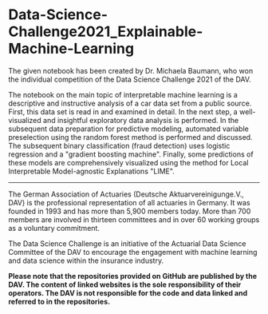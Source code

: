 # Data-Science-Challenge2021_Explainable-Machine-Learning
The given notebook has been created by Dr. Michaela Baumann, who won the individual competition of the Data Science Challenge 2021 of the DAV.

The notebook on the main topic of interpretable machine learning is a descriptive and instructive analysis of a car data set from a public source.
First, this data set is read in and examined in detail. In the next step, a well-visualized and insightful exploratory data analysis is performed. In the subsequent data preparation for predictive modeling, automated variable preselection using the random forest method is performed and discussed. The subsequent binary classification (fraud detection) uses logistic regression and a "gradient boosting machine".
Finally, some predictions of these models are comprehensively visualized using the method for Local Interpretable Model-agnostic Explanations "LIME". 
_________________________________________________________________________________________________________

The German Association of Actuaries (Deutsche Aktuarvereinigunge.V., DAV) is the professional representation of all actuaries in Germany. It was founded in 1993 and has more than 5,900 members today. More than 700 members are involved in thirteen committees and in over 60 working groups as a voluntary commitment.

The Data Science Challenge is an initiative of the Actuarial Data Science Committee of the DAV to encourage the engagement with machine learning and data science within the insurance industry.

**Please note that the repositories provided on GitHub are published by the DAV. The content of linked websites is the sole responsibility of their operators. The DAV is not responsible for the code and data linked and referred to in the repositories.**
